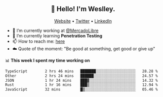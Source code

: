 <h2 align="center">👋 Hello! I'm Weslley.</h2>
<p align="center">
  <a href="http://weslleyneri.com.br">Website</a> •
  <a href="https://twitter.com/Weslley_Neri">Twitter</a> •
  <a href="https://www.linkedin.com/in/weslley-neri-3658908b">LinkedIn</a>
</p>


- 🔭 I’m currently working at [@MercadoLibre](https://github.com/mercadolibre)
- 🌱 I’m currently learning **Penetration Testing**
- 📫 How to reach me: [here](mailto:weslley39@gmail.com)
- ☁️ Quote of the moment: "Be good at something, get good or give up"

📊 **This week I spent my time working on**
<!--START_SECTION:waka-->

```txt
TypeScript        2 hrs 46 mins   ███████░░░░░░░░░░░░░░░░░░   28.28 %
Other             2 hrs 24 mins   ██████░░░░░░░░░░░░░░░░░░░   24.57 %
JSON              1 hr 24 mins    ███▓░░░░░░░░░░░░░░░░░░░░░   14.32 %
Rust              1 hr 16 mins    ███▒░░░░░░░░░░░░░░░░░░░░░   12.94 %
JavaScript        32 mins         █▒░░░░░░░░░░░░░░░░░░░░░░░   05.46 %
```

<!--END_SECTION:waka-->

<!-- Inspired by https://github.com/gruselhaus/gruselhaus -->